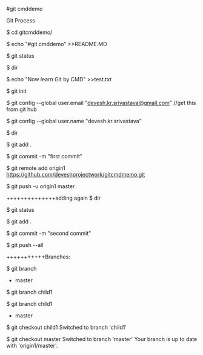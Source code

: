 #git cmddemo



Git Process

$ cd gitcmddemo/

$ echo "#git cmddemo" >>README.MD

$ git status

$ dir

$ echo "Now learn Git by CMD" >>test.txt

$ git init

$ git config --global user.email "devesh.kr.srivastava@gmail.com" //get this from git hub

$ git config --global user.name "devesh.kr.srivastava" 

$ dir

$ git add .

$ git commit -m "first commit"

$ git remote add origin1 https://github.com/deveshprojectwork/gitcmdmemo.git

$ git push -u origin1 master


++++++++++++++adding again
$ dir

$ git status

$ git add .

$ git commit -m "second commit"

$ git push --all


+++++++++++Branches:


$ git branch
* master

$ git branch child1

$ git branch
  child1
* master

$ git checkout child1
Switched to branch 'child1'

$ git checkout master
Switched to branch 'master'
Your branch is up to date with 'origin1/master'.


